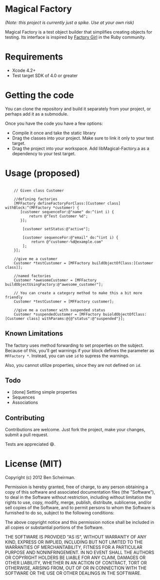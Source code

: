 # Magical Factory

_(Note: this project is currently just a spike.  Use at your own risk)_

Magical Factory is a test object builder that simplifies creating objects for testing.
Its interface is inspired by [Factory Girl](http://github.com/thoughtbot/factory_girl) in the
Ruby community.

# Requirements

- Xcode 4.2+
- Test target SDK of 4.0 or greater

# Getting the code

You can clone the repository and build it separately from your project, or perhaps add it as a 
submodule.

Once you have the code you have a few options:

- Compile it once and take the static library
- Drag the classes into your project.  Make sure to link it only to your test target.
- Drag the project into your workspace.  Add libMagical-Factory.a as a dependency to your test target.

# Usage (proposed)

```objc

    // Given class Customer

    //defining factories
    [MFFactory defineFactoryForClass:[Customer class] withBlock:^(MFFactory *customer) {
       [customer sequenceFor:@"name" do:^(int i) {
           return @"Test Customer %d";
       }];

        [customer setStatus:@"active"];

        [customer sequenceFor:@"email" do:^(int i) {
            return @"customer-%d@example.com"
        ];
    }];

    //give me a customer
    Customer *testCustomer = [MFFactory buildObjectOfClass:[Customer class]];

    //named factories
    Customer *awesomeCustomer = [MFFactory buildObjectUsingFactory:@"awesome_customer"];

    // You can create a category method to make this a bit more friendly
    Customer *testCustomer = [MFFactory customer]; 

    //give me a customer with suspended status
    Customer *suspendedCustomer = [MFFactory buioldObjectOfClass:[Customer class] withParams:@{@"status":@"suspended"}];

```

## Known Limitations

The factory uses method forwarding to set properties on the subject.  Because of this, you'll get warnings
if your block defines the parameter as `MFFactory *`.  Instead, you can use `id` to supress the warnings.

Also, you cannot utilize properties, since they are not defined on `id`.

## Todo

- [done] Setting simple properties</strike>
- Sequences
- Associations

## Contributing

Contributions are welcome.  Just fork the project, make your changes, submit a pull request.

Tests are appreciated :smile:.

# License (MIT)

Copyright (c) 2012 Ben Scheirman.

Permission is hereby granted, free of charge, to any person obtaining a copy of this software and associated documentation files (the "Software"), to deal in the Software without restriction, including without limitation the rights to use, copy, modify, merge, publish, distribute, sublicense, and/or sell copies of the Software, and to permit persons to whom the Software is furnished to do so, subject to the following conditions:

The above copyright notice and this permission notice shall be included in all copies or substantial portions of the Software.

THE SOFTWARE IS PROVIDED "AS IS", WITHOUT WARRANTY OF ANY KIND, EXPRESS OR IMPLIED, INCLUDING BUT NOT LIMITED TO THE WARRANTIES OF MERCHANTABILITY, FITNESS FOR A PARTICULAR PURPOSE AND NONINFRINGEMENT. IN NO EVENT SHALL THE AUTHORS OR COPYRIGHT HOLDERS BE LIABLE FOR ANY CLAIM, DAMAGES OR OTHER LIABILITY, WHETHER IN AN ACTION OF CONTRACT, TORT OR OTHERWISE, ARISING FROM, OUT OF OR IN CONNECTION WITH THE SOFTWARE OR THE USE OR OTHER DEALINGS IN THE SOFTWARE.


